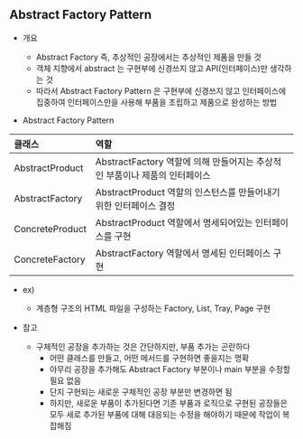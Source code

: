 ## Abstract Factory Pattern

+ 개요
  + Abstract Factory 즉, 추상적인 공장에서는 추상적인 제품을 만들 것
  + 객체 지향에서 abstract 는 구현부에 신경쓰지 않고 API(인터페이스)만 생각하는 것
  + 따라서 Abstract Factory Pattern 은 구현부에 신경쓰지 않고 인터페이스에 집중하여 
    인터페이스만을 사용해 부품을 조립하고 제품으로 완성하는 방법


+ Abstract Factory Pattern

| 클래스             | 역할                                               |
|:----------------|:-------------------------------------------------|
| AbstractProduct | AbstractFactory 역할에 의해 만들어지는 추상적인 부품이나 제품의 인터페이스 |
| AbstractFactory | AbstractProduct 역할의 인스턴스를 만들어내기 위한 인터페이스 결정      |
| ConcreteProduct | AbstractProduct 역할에서 명세되어있는 인터페이스를 구현            |
| ConcreteFactory | AbstractFactory 역할에서 명세된 인터페이스 구현                |


+ ex)
  + 계층형 구조의 HTML 파일을 구성하는 Factory, List, Tray, Page 구현


+ 참고
  + 구체적인 공장을 추가하는 것은 간단하지만, 부품 추가는 곤란하다
    + 어떤 클래스를 만들고, 어떤 메서드를 구현하면 좋을지는 명확
    + 아무리 공장을 추가해도 Abstract Factory 부분이나 main 부분을 수정할 필요 없음
    + 단지 구현되는 새로운 구체적인 공장 부분만 변경하면 됨
    + 하지만, 새로운 부품이 추가된다면 기존 부품과 로직으로 구현된 공장들은
      모두 새로 추가된 부품에 대해 대응되는 수정을 해야하기 때문에 작업이 복잡해짐

